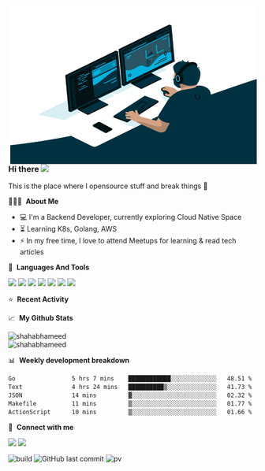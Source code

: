 <img align="right" alt="GIF" src="https://github.com/shahabhameed/shahabhameed/blob/main/code.gif?raw=true" width="500" height="320" />

### Hi there <img src="https://user-images.githubusercontent.com/42378118/110234147-e3259600-7f4e-11eb-95be-0c4047144dea.gif" width="30">
This is the place where I opensource stuff and break things :rofl:


👨🏻‍💻 &nbsp;**About Me**

- :computer: I'm a Backend Developer, currently exploring Cloud Native Space
- :hourglass_flowing_sand: Learning K8s, Golang, AWS
- :zap: In my free time, I love to attend Meetups for learning & read tech articles<be>

🎯 &nbsp;**Languages And Tools**  
<p>
  
  <img src="https://img.icons8.com/ios-filled/32/F4511E/git.png">
  <img src="https://img.icons8.com/ios-filled/32/0277BD/kubernetes.png">
  <img src="https://img.icons8.com/color/32/FFCC80/golang.png">
  <img src="https://img.icons8.com/color/32/prometheus-app.png">
  <img src="https://img.icons8.com/color/32/postgreesql.png">
  <img src="https://img.icons8.com/color/32/amazon-web-services.png">
  <img src="https://img.icons8.com/color/32/ubuntu--v1.png">

</p>

⭐ &nbsp;**Recent Activity**

<!--START_SECTION:activity-->
<!--END_SECTION:activity-->

📈 &nbsp;**My Github Stats**
<p align="left"> 
  <img src="https://github-readme-stats-mshahabhameed.vercel.app/api?username=shahabhameed&show_icons=true&hide_title=true&include_all_commits=true&count_private=true&show=reviews,prs_merged,prs_merged_percentage&theme=dracula" alt="shahabhameed" /><br/>
  <img src="http://github-readme-streak-stats.herokuapp.com?user=shahabhameed&theme=dracula&background=282a36)" alt="shahabhameed" /><br/>
</p>

📊 &nbsp;**Weekly development breakdown**
<!--START_SECTION:waka-->

```txt
Go                5 hrs 7 mins    ████████████░░░░░░░░░░░░░   48.51 %
Text              4 hrs 24 mins   ██████████▒░░░░░░░░░░░░░░   41.73 %
JSON              14 mins         ▓░░░░░░░░░░░░░░░░░░░░░░░░   02.32 %
Makefile          11 mins         ▒░░░░░░░░░░░░░░░░░░░░░░░░   01.77 %
ActionScript      10 mins         ▒░░░░░░░░░░░░░░░░░░░░░░░░   01.66 %
```

<!--END_SECTION:waka-->

🔗 &nbsp;**Connect with me**
<p align="left">
<a href= "https://twitter.com/shahabhameed" target="blank"><img src="https://img.icons8.com/ios-filled/32/000000/twitterx.png"/></a>
<a href= "https://www.linkedin.com/in/shahabhameed"><img src="https://img.icons8.com/ios-filled/32/0288D1/linkedin.png"/></a>

![build](https://github.com/shahabhameed/shahabhameed/workflows/README%20build/badge.svg)
![GitHub last commit](https://img.shields.io/github/last-commit/shahabhameed/shahabhameed)
![pv](https://pageview.vercel.app/?github_user=shahabhameed)


